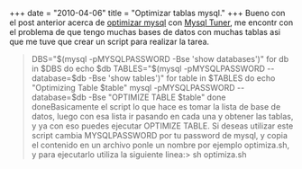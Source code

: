 +++
date = "2010-04-06"
title = "Optimizar tablas mysql."
+++
Bueno con el post anterior acerca de [optimizar mysql](http://diegomichel.org/2010/04/04/optimizar-mysql/) con [Mysql Tuner](http://diegomichel.org/2010/04/04/optimizar-mysql/), me encontr con el problema de que tengo muchas bases de datos con muchas tablas asi que me tuve que crear un script para realizar la tarea.

> DBS="$(mysql -pMYSQLPASSWORD -Bse 'show databases')" for db in $DBS do echo $db TABLES="$(mysql -pMYSQLPASSWORD --database=$db -Bse 'show tables')" for table in $TABLES do echo "Optimizing Table $table" mysql -pMYSQLPASSWORD --database=$db -Bse "OPTIMIZE TABLE $table" done doneBasicamente el script lo que hace es tomar la lista de base de datos, luego con esa lista ir pasando en cada una y obtener las tablas, y ya con eso puedes ejecutar OPTIMIZE TABLE. Si deseas utilizar este script cambia MYSQLPASSWORD por tu password de mysql, y copia el contenido en un archivo ponle un nombre por ejemplo optimiza.sh, y para ejecutarlo utiliza la siguiente linea:> sh optimiza.sh
